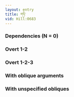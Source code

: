 ```yaml
---
layout: entry
title: གཏི་
vid: Hill:0683
---
```

### Dependencies (N = 0)


### Overt 1-2


### Overt 1-2-3


### With oblique arguments


### With unspecified obliques
